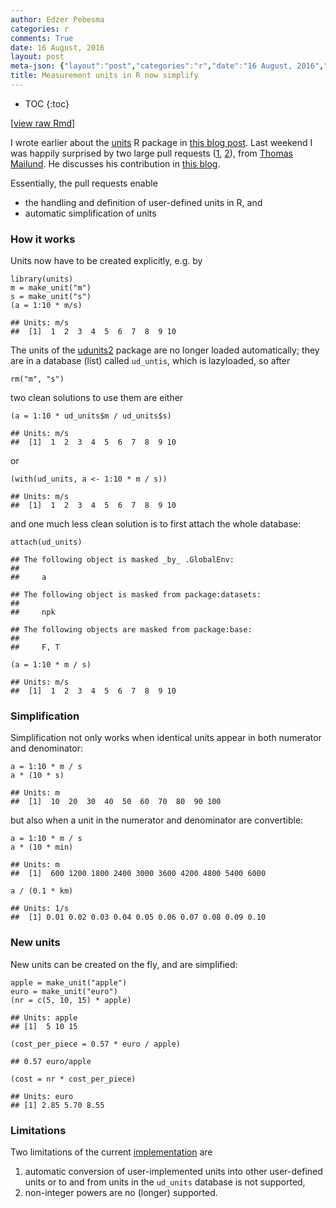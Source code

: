 ```yaml
---
author: Edzer Pebesma
categories: r
comments: True
date: 16 August, 2016
layout: post
meta-json: {"layout":"post","categories":"r","date":"16 August, 2016","author":"Edzer Pebesma","comments":true,"title":"Measurement units in R now simplify"}
title: Measurement units in R now simplify
---
```


* TOC 
{:toc}

\[[view raw
Rmd](https://raw.githubusercontent.com/edzer/r-spatial/gh-pages/_rmd/2016-08-16-units2.Rmd)\]

I wrote earlier about the
[units](https://cran.r-project.org/web/packages/units/index.html) R
package in [this blog
post](http://r-spatial.org/r/2016/06/10/units.html). Last weekend I was
happily surprised by two large pull requests
([1](https://github.com/edzer/units/pull/2),
[2](https://github.com/edzer/units/pull/3)), from [Thomas
Mailund](http://www.mailund.dk/index.php/about/). He discusses his
contribution in [this
blog](http://www.mailund.dk/index.php/2016/08/14/adding-units-as-types-to-numbers-in-r/).

Essentially, the pull requests enable

-   the handling and definition of user-defined units in R, and
-   automatic simplification of units

### How it works

Units now have to be created explicitly, e.g. by

    library(units)
    m = make_unit("m")
    s = make_unit("s")
    (a = 1:10 * m/s)

    ## Units: m/s
    ##  [1]  1  2  3  4  5  6  7  8  9 10

The units of the
[udunits2](https://cran.r-project.org/web/packages/udunits2/index.html)
package are no longer loaded automatically; they are in a database
(list) called `ud_untis`, which is lazyloaded, so after

    rm("m", "s")

two clean solutions to use them are either

    (a = 1:10 * ud_units$m / ud_units$s)

    ## Units: m/s
    ##  [1]  1  2  3  4  5  6  7  8  9 10

or

    (with(ud_units, a <- 1:10 * m / s))

    ## Units: m/s
    ##  [1]  1  2  3  4  5  6  7  8  9 10

and one much less clean solution is to first attach the whole database:

    attach(ud_units)

    ## The following object is masked _by_ .GlobalEnv:
    ## 
    ##     a

    ## The following object is masked from package:datasets:
    ## 
    ##     npk

    ## The following objects are masked from package:base:
    ## 
    ##     F, T

    (a = 1:10 * m / s)

    ## Units: m/s
    ##  [1]  1  2  3  4  5  6  7  8  9 10

### Simplification

Simplification not only works when identical units appear in both
numerator and denominator:

    a = 1:10 * m / s
    a * (10 * s)

    ## Units: m
    ##  [1]  10  20  30  40  50  60  70  80  90 100

but also when a unit in the numerator and denominator are convertible:

    a = 1:10 * m / s
    a * (10 * min)

    ## Units: m
    ##  [1]  600 1200 1800 2400 3000 3600 4200 4800 5400 6000

    a / (0.1 * km)

    ## Units: 1/s
    ##  [1] 0.01 0.02 0.03 0.04 0.05 0.06 0.07 0.08 0.09 0.10

### New units

New units can be created on the fly, and are simplified:

    apple = make_unit("apple")
    euro = make_unit("euro")
    (nr = c(5, 10, 15) * apple)

    ## Units: apple
    ## [1]  5 10 15

    (cost_per_piece = 0.57 * euro / apple)

    ## 0.57 euro/apple

    (cost = nr * cost_per_piece)

    ## Units: euro
    ## [1] 2.85 5.70 8.55

### Limitations

Two limitations of the current
[implementation](https://github.com/edzer/units) are

1.  automatic conversion of user-implemented units into other
    user-defined units or to and from units in the `ud_units` database
    is not supported,
2.  non-integer powers are no (longer) supported.
